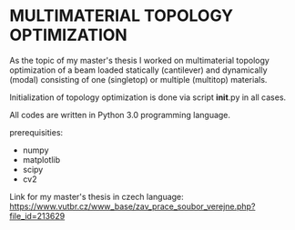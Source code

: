 # MULTIMATERIAL TOPOLOGY OPTIMIZATION

As the topic of my master's thesis I worked on multimaterial topology optimization of a beam loaded statically (cantilever) and dynamically (modal) consisting of one (singletop) or multiple (multitop) materials.

Initialization of topology optimization is done via script __init__.py in all cases.

All codes are written in Python 3.0 programming language.

prerequisities:
- numpy
- matplotlib
- scipy
- cv2

Link for my master's thesis in czech language: https://www.vutbr.cz/www_base/zav_prace_soubor_verejne.php?file_id=213629
